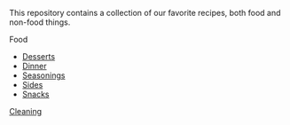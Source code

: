 This repository contains a collection of our favorite recipes, both food and non-food things.

Food
- [Desserts](/00%20Categories/Desserts.md)
- [Dinner](/00%20Categories/Dinner.md)
- [Seasonings](/00%20Categories/Seasonings.md)
- [Sides](/00%20Categories/Sides.md)
- [Snacks](/00%20Categories/Snacks.md)

[Cleaning](/00%20Categories/Cleaning.md)